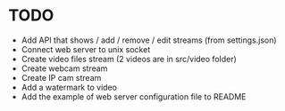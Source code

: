 # TODO

- Add API that shows / add / remove / edit streams (from settings.json)
- Connect web server to unix socket
- Create video files stream (2 videos are in src/video folder)
- Create webcam stream
- Create IP cam stream
- Add a watermark to video
- Add the example of web server configuration file to README
